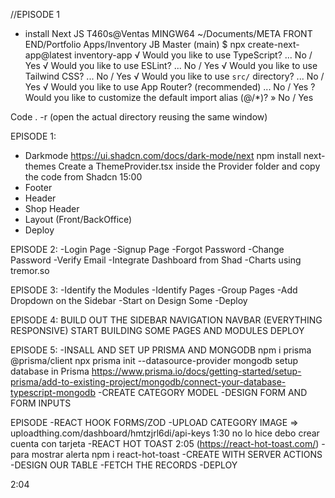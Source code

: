 //EPISODE 1

- install Next JS
  T460s@Ventas MINGW64 ~/Documents/META FRONT END/Portfolio Apps/Inventory JB Master (main)
  $ npx create-next-app@latest inventory-app
  √ Would you like to use TypeScript? ... No / Yes
  √ Would you like to use ESLint? ... No / Yes
  √ Would you like to use Tailwind CSS? ... No / Yes
  √ Would you like to use `src/` directory? ... No / Yes
  √ Would you like to use App Router? (recommended) ... No / Yes
  ? Would you like to customize the default import alias (@/\*)? » No / Yes

Code . -r (open the actual directory reusing the same window)

EPISODE 1:

- Darkmode
  https://ui.shadcn.com/docs/dark-mode/next
  npm install next-themes
  Create a ThemeProvider.tsx inside the Provider folder and copy the code from Shadcn 15:00
- Footer
- Header
- Shop Header
- Layout (Front/BackOffice)
- Deploy

EPISODE 2:
-Login Page
-Signup Page
-Forgot Password
-Change Password
-Verify Email
-Integrate Dashboard from Shad
-Charts using tremor.so

EPISODE 3:
-Identify the Modules
-Identify Pages
-Group Pages
-Add Dropdown on the Sidebar
-Start on Design Some
-Deploy

EPISODE 4:
BUILD OUT THE SIDEBAR NAVIGATION
NAVBAR (EVERYTHING RESPONSIVE)
START BUILDING SOME PAGES AND MODULES
DEPLOY

EPISODE 5:
-INSALL AND SET UP PRISMA AND MONGODB
npm i prisma @prisma/client
npx prisma init --datasource-provider mongodb
setup database in Prisma
https://www.prisma.io/docs/getting-started/setup-prisma/add-to-existing-project/mongodb/connect-your-database-typescript-mongodb
-CREATE CATEGORY MODEL
-DESIGN FORM AND FORM INPUTS

EPISODE
-REACT HOOK FORMS/ZOD
-UPLOAD CATEGORY IMAGE => uploadthing.com/dashboard/hmtzjrl6di/api-keys 1:30 no lo hice debo crear cuenta con tarjeta
-REACT HOT TOAST 2:05 (https://react-hot-toast.com/) - para mostrar alerta npm i react-hot-toast
-CREATE WITH SERVER ACTIONS
-DESIGN OUR TABLE
-FETCH THE RECORDS
-DEPLOY

2:04

